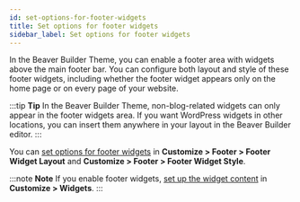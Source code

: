 ```yaml
---
id: set-options-for-footer-widgets
title: Set options for footer widgets
sidebar_label: Set options for footer widgets
---
```


In the Beaver Builder Theme, you can enable a footer area with widgets above the main footer bar. You can configure both layout and style of these footer widgets, including whether the footer widget appears only on the home page or on every page of your website.

:::tip **Tip**
In the Beaver Builder Theme, non-blog-related widgets can only appear in the footer widgets area. If you want WordPress widgets in other locations, you can insert them anywhere in your layout in the Beaver Builder editor.
:::

You can [set options for footer widgets](/bb-theme/customizer-settings/footer.md) in **Customize > Footer > Footer Widget Layout** and **Customize > Footer > Footer Widget Style**.

:::note **Note**
If you enable footer widgets, [set up the widget content](/bb-theme/customizer-settings/widgets.md) in **Customize > Widgets**.
:::
